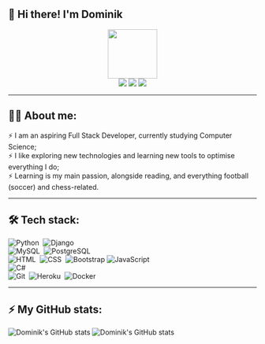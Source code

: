 ## :wave: Hi there! I'm Dominik

<div id="header" align="center">
    <img src="https://media.giphy.com/media/1GEATImIxEXVR79Dhk/giphy.gif" alt="" width=100/>
</div>

<div id="badges" align="center">
    <a href="https://www.domin8668.github.io/resume"><img src="https://img.shields.io/badge/resume-cc7000?style=for-the-badge&logo=About.me&logoColor=white"/></a>
    <a href="&#109;&#97;&#105;&#108;&#116;&#111;&#58;%64%6F%6D%69%6E%69%6B%2E%73%69%67%75%6C%73%6B%69%40%70%72%6F%74%6F%6E%2E%6D%65"><img src="https://img.shields.io/badge/email-8B89CC?style=for-the-badge&logo=protonmail&logoColor=white"></a>
    <a href="https://www.linkedin.com"><img src="https://img.shields.io/badge/linkedin-%230077B5.svg?&style=for-the-badge&logo=linkedin&logoColor=white"/></a>
</div>

---

## :man_technologist: About me:

:zap: I am an aspiring Full Stack Developer, currently studying Computer Science;<br/>
:zap: I like exploring new technologies and learning new tools to optimise everything I do;<br/>
:zap: Learning is my main passion, alongside reading, and everything football (soccer) and chess-related.<br/>

---

## :hammer_and_wrench: Tech stack:

![Python](https://img.shields.io/badge/-Python-05122A?style=flat&logo=python)&nbsp;
![Django](https://img.shields.io/badge/-Django-05122A?style=flat&logo=django)&nbsp;<br/>
![MySQL](https://img.shields.io/badge/-MySQL-05122A?style=flat&logo=MySQL)&nbsp;
![PostgreSQL](https://img.shields.io/badge/-PostgreSQL-05122A?style=flat&logo=postgresql)&nbsp;<br/>
![HTML](https://img.shields.io/badge/-HTML-05122A?style=flat&logo=HTML5)&nbsp;
![CSS](https://img.shields.io/badge/-CSS-05122A?style=flat&logo=CSS3&logoColor=1572B6)&nbsp;
![Bootstrap](https://img.shields.io/badge/-Bootstrap-05122A?style=flat&logo=bootstrap&logoColor=563D7C)
![JavaScript](https://img.shields.io/badge/-JavaScript-05122A?style=flat&logo=javascript)&nbsp;<br/>
![C#](https://img.shields.io/badge/C%23%20-05122A?style=flat&logo=c-sharp&logoColor=FFA518)<br/>
![Git](https://img.shields.io/badge/-Git-05122A?style=flat&logo=git)&nbsp;
![Heroku](https://img.shields.io/badge/-Heroku-05122A?style=flat&logo=heroku)&nbsp;
![Docker](https://img.shields.io/badge/-Docker-05122A?style=flat&logo=docker)&nbsp;

---

## :zap: My GitHub stats:

![Dominik's GitHub stats](https://github-readme-stats.vercel.app/api?username=domin8668&hide_title=true&hide_border=true&theme=dark&show_icons=true)
![Dominik's GitHub stats](https://github-readme-stats.vercel.app/api/top-langs?username=domin8668&hide_title=true&hide_border=true&theme=dark&show_icons=true&layout=compact)

